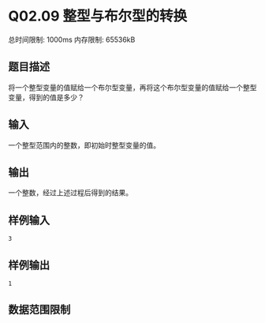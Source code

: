 # Q02.09 整型与布尔型的转换

总时间限制: 1000ms 内存限制: 65536kB

## 题目描述

将一个整型变量的值赋给一个布尔型变量，再将这个布尔型变量的值赋给一个整型变量，得到的值是多少？

## 输入

一个整型范围内的整数，即初始时整型变量的值。

## 输出

一个整数，经过上述过程后得到的结果。

## 样例输入

    3

## 样例输出

    1

## 数据范围限制

